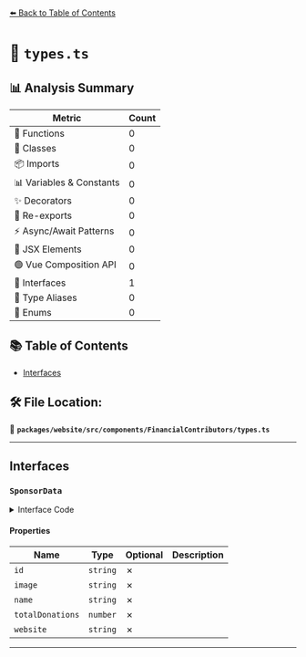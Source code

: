 [⬅️ Back to Table of Contents](../../../../../index.md)

# 📄 `types.ts`

## 📊 Analysis Summary

| Metric | Count |
|--------|-------|
| 🔧 Functions | 0 |
| 🧱 Classes | 0 |
| 📦 Imports | 0 |
| 📊 Variables & Constants | 0 |
| ✨ Decorators | 0 |
| 🔄 Re-exports | 0 |
| ⚡ Async/Await Patterns | 0 |
| 💠 JSX Elements | 0 |
| 🟢 Vue Composition API | 0 |
| 📐 Interfaces | 1 |
| 📑 Type Aliases | 0 |
| 🎯 Enums | 0 |

## 📚 Table of Contents

- [Interfaces](#interfaces)

## 🛠️ File Location:
📂 **`packages/website/src/components/FinancialContributors/types.ts`**


---

## Interfaces

### `SponsorData`

<details><summary>Interface Code</summary>

```ts
export interface SponsorData {
  id: string;
  image: string;
  name: string;
  totalDonations: number;
  website: string;
}
```
</details>

#### Properties

| Name | Type | Optional | Description |
|------|------|----------|-------------|
| `id` | `string` | ✗ |  |
| `image` | `string` | ✗ |  |
| `name` | `string` | ✗ |  |
| `totalDonations` | `number` | ✗ |  |
| `website` | `string` | ✗ |  |


---